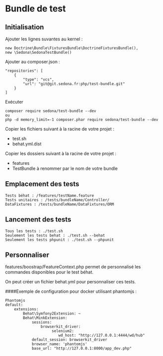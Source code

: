 Bundle de test
=============

Initialisation 
---------------
Ajouter les lignes suvantes au kernel :

    new Doctrine\Bundle\FixturesBundle\DoctrineFixturesBundle(),
    new \Sedona\SedonaTestBundle()

Ajouter au composer.json :

    "repositories": [
        {
            "type": "vcs",
            "url": "git@git.sedona.fr:php/test-bundle.git"
        }
    ]
Exécuter

    composer require sedona/test-bundle --dev
    ou
    php -d memory_limit=-1 composer.phar require sedona/test-bundle --dev
    
Copier les fichiers suivant à la racine de votre projet :
- test.sh
- behat.yml.dist

Copier les dossiers suivant à la racine de votre projet :
- features
- TestBundle à renommer par le nom de votre bundle


Emplacement des tests
----------------
    Tests béhat : /features/testName.feature
    Tests unitaires : /tests/bundleName/Controller/
    DataFixtures : /tests/bundleName/DataFixtures/ORM

Lancement des tests
-----------
    Tous les tests : ./test.sh
    Seulement les tests behat : ./test.sh --behat
    Seulement les tests phpunit : ./test.sh --phpunit

Personnaliser
-------------
features/boostrap/FeatureContext.php permet de personnalisé les commandes disponibles pour le test béhat.

On peut créer un fichier behat.yml pour personnaliser ces tests.

####Exemple de configuration pour docker utilisant phantomjs :

    Phantomjs
    default:
        extensions:
            Behat\Symfony2Extension: ~
            Behat\MinkExtension:
                sessions:
                    browserkit_driver:
                         selenium2:
                            wd_host: "http://127.0.0.1:4444/wd/hub"
                default_session: browserkit_driver
                browser_name: 'phantomjs'
                base_url: "http://127.0.0.1:8000/app_dev.php"